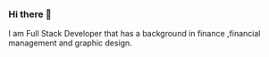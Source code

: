 ### Hi there 👋
I am Full Stack Developer that has a background in finance ,financial management and graphic design. 
<!--
**Contact** is a ✨ _special_ ✨ repository because its `README.md` (this file) appears on your GitHub profile.

-How to reach me: allan.da.silva.costa@gmail.com ...
